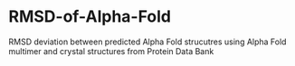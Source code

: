 # RMSD-of-Alpha-Fold

RMSD deviation between predicted Alpha Fold strucutres using Alpha Fold multimer and crystal structures from Protein Data Bank
